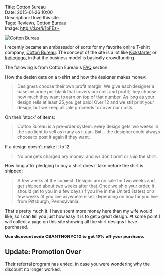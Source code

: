 Title: Cotton Bureau  
Date: 2015-01-26 10:00  
Description: I love this site.  
Tags: Reviews, Cotton Bureau  
Image: http://d.pr/i/1bFEz+  

<p><img class="wide" src="http://d.pr/i/1bFEz+" alt="Cotton Bureau" title="Cotton Bureau"></p>

I recently became an ambassador of sorts for my favorite online T-shirt company, [Cotton Bureau][cottonbureau]. The concept of the site is a lot like [Kickstarter][kickstarter] or [Indiegogo][indiegogo], in that the business model is basically crowdfunding.

The following is from Cotton Bureau's [FAQ][cottonbureau 2] section.

How the design gets on a t-shirt and how the designer makes money:

> Designers choose their own profit margin. We give each designer a baseline price per blank that covers our cost and profit; they choose how much they want to earn on top of that number. As long as your design sells at least 25, you get paid! Over 12 and we still print your design, but we keep all sale proceeds to cover our costs.

On their 'stock' of items:
> Cotton Bureau is a pre-order system: every design gets two weeks in the spotlight to sell as many as it can. But… the designer could always choose to post it again if they want.

If a design doesn't make it to 12:

> No one gets charged any money, and we don’t print or ship the shirt.

How long after pledging to buy a shirt does it take before the shirt is shipped:

> A few weeks at the soonest. Designs are on sale for two weeks and get shipped about two weeks after that. Once we ship your order, it should get to you in a few days (if you live in the United States) or a few weeks (if you live anywhere else), depending on how far you live from Pittsburgh, Pennsylvania.

That's pretty much it. I have spent more money here than my wife would like, so I can tell you just how easy it is to get a great design. At some point I will collect a page on this site showing all the shirt designs I have purchased. 

**Use discount code CBANTHONYC10 to get 10% off your purchase.**

<aside>
<div class="update">

## Update: Promotion Over

Their referral program has ended, in case you were wondering why the discount no longer worked.

</div>
</aside>

[cottonbureau]: http://www.cottonbureau.com "Cotton Bureau"
[cottonbureau 2]: https://cottonbureau.com/faq "Cotton Bureau FAQ"
[indiegogo]: http://www.indiegogo.com "IndieGoGo"
[kickstarter]: http://www.kickstarter.com "Kickstater"